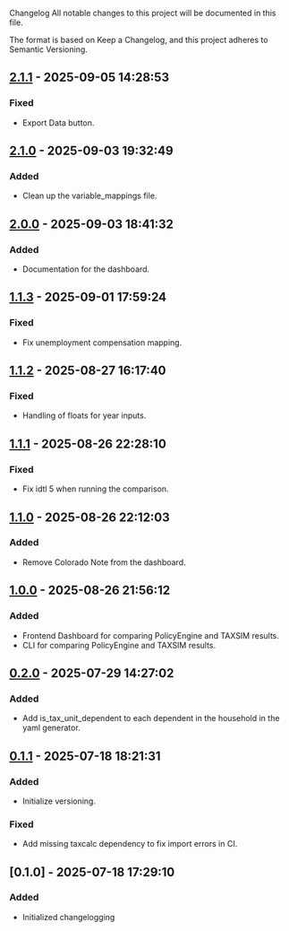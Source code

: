 Changelog
All notable changes to this project will be documented in this file.

The format is based on Keep a Changelog, and this project adheres to Semantic Versioning.

## [2.1.1] - 2025-09-05 14:28:53

### Fixed

- Export Data button.

## [2.1.0] - 2025-09-03 19:32:49

### Added

- Clean up the variable_mappings file.

## [2.0.0] - 2025-09-03 18:41:32

### Added

- Documentation for the dashboard.

## [1.1.3] - 2025-09-01 17:59:24

### Fixed

- Fix unemployment compensation mapping.

## [1.1.2] - 2025-08-27 16:17:40

### Fixed

- Handling of floats for year inputs.

## [1.1.1] - 2025-08-26 22:28:10

### Fixed

- Fix idtl 5 when running the comparison.

## [1.1.0] - 2025-08-26 22:12:03

### Added

- Remove Colorado Note from the dashboard.

## [1.0.0] - 2025-08-26 21:56:12

### Added

- Frontend Dashboard for comparing PolicyEngine and TAXSIM results.
- CLI for comparing PolicyEngine and TAXSIM results.

## [0.2.0] - 2025-07-29 14:27:02

### Added

- Add is_tax_unit_dependent to each dependent in the household in the yaml generator.

## [0.1.1] - 2025-07-18 18:21:31

### Added

- Initialize versioning.

### Fixed

- Add missing taxcalc dependency to fix import errors in CI.

## [0.1.0] - 2025-07-18 17:29:10

### Added

- Initialized changelogging



[2.1.1]: https://github.com/PolicyEngine/policyengine-taxsim/compare/2.1.0...2.1.1
[2.1.0]: https://github.com/PolicyEngine/policyengine-taxsim/compare/2.0.0...2.1.0
[2.0.0]: https://github.com/PolicyEngine/policyengine-taxsim/compare/1.1.3...2.0.0
[1.1.3]: https://github.com/PolicyEngine/policyengine-taxsim/compare/1.1.2...1.1.3
[1.1.2]: https://github.com/PolicyEngine/policyengine-taxsim/compare/1.1.1...1.1.2
[1.1.1]: https://github.com/PolicyEngine/policyengine-taxsim/compare/1.1.0...1.1.1
[1.1.0]: https://github.com/PolicyEngine/policyengine-taxsim/compare/1.0.0...1.1.0
[1.0.0]: https://github.com/PolicyEngine/policyengine-taxsim/compare/0.2.0...1.0.0
[0.2.0]: https://github.com/PolicyEngine/policyengine-taxsim/compare/0.1.1...0.2.0
[0.1.1]: https://github.com/PolicyEngine/policyengine-taxsim/compare/0.1.0...0.1.1
